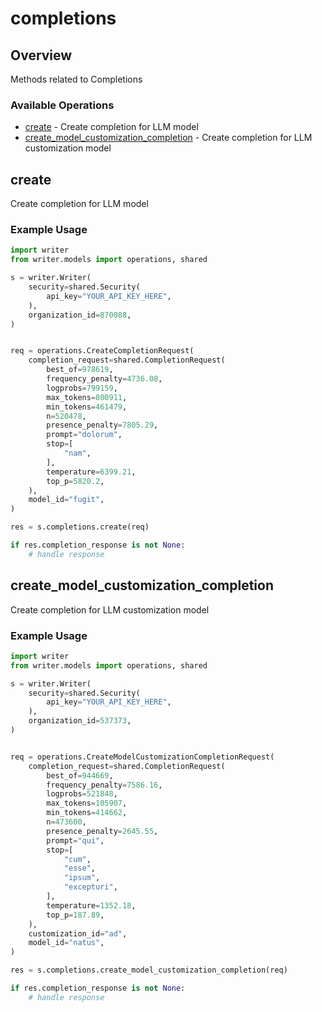 # completions

## Overview

Methods related to Completions

### Available Operations

* [create](#create) - Create completion for LLM model
* [create_model_customization_completion](#create_model_customization_completion) - Create completion for LLM customization model

## create

Create completion for LLM model

### Example Usage

```python
import writer
from writer.models import operations, shared

s = writer.Writer(
    security=shared.Security(
        api_key="YOUR_API_KEY_HERE",
    ),
    organization_id=870088,
)


req = operations.CreateCompletionRequest(
    completion_request=shared.CompletionRequest(
        best_of=978619,
        frequency_penalty=4736.08,
        logprobs=799159,
        max_tokens=800911,
        min_tokens=461479,
        n=520478,
        presence_penalty=7805.29,
        prompt="dolorum",
        stop=[
            "nam",
        ],
        temperature=6399.21,
        top_p=5820.2,
    ),
    model_id="fugit",
)

res = s.completions.create(req)

if res.completion_response is not None:
    # handle response
```

## create_model_customization_completion

Create completion for LLM customization model

### Example Usage

```python
import writer
from writer.models import operations, shared

s = writer.Writer(
    security=shared.Security(
        api_key="YOUR_API_KEY_HERE",
    ),
    organization_id=537373,
)


req = operations.CreateModelCustomizationCompletionRequest(
    completion_request=shared.CompletionRequest(
        best_of=944669,
        frequency_penalty=7586.16,
        logprobs=521848,
        max_tokens=105907,
        min_tokens=414662,
        n=473600,
        presence_penalty=2645.55,
        prompt="qui",
        stop=[
            "cum",
            "esse",
            "ipsum",
            "excepturi",
        ],
        temperature=1352.18,
        top_p=187.89,
    ),
    customization_id="ad",
    model_id="natus",
)

res = s.completions.create_model_customization_completion(req)

if res.completion_response is not None:
    # handle response
```
